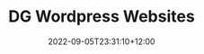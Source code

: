 ---
title: "DG Wordpress Websites"
date: 2022-09-05T23:31:10+12:00
draft: false

description: "From using to stripping Elementor, overwriting other people's plugins to writing custom plugins."

status: completed
project_type: work
---